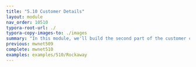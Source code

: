 ```yaml
---
title: "5.10 Customer Details"
layout: module
nav_order: 10510
typora-root-url: ./
typora-copy-images-to: ./images
summary: "In this module, we'll build the second part of the customer checkout process, confirming a customer's order and asking them to enter their name and email address."
previous: mwnet509
complete: mwnet510
examples: examples/510/Rockaway
---
```



